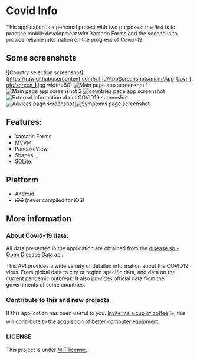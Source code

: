 # Covid Info
This application is a personal project with two purposes: 
the first is to practice mobile development with Xamarin Forms
and the second is to provide reliable information on the progress of Covid-19.

## Some screenshots
![Country selection screenshot](https://raw.githubusercontent.com/ralfId/AppScreenshots/main/App_Covi_Info/screen_1.jpg width=50)
![Main page app screenshot 1](https://raw.githubusercontent.com/ralfId/AppScreenshots/main/App_Covi_Info/screen_2.jpg)
![Main page app screenshot 2](https://raw.githubusercontent.com/ralfId/AppScreenshots/main/App_Covi_Info/screen_3.jpg)
![countries page app screenshot](https://raw.githubusercontent.com/ralfId/AppScreenshots/main/App_Covi_Info/screen_4.jpg)
![External information about COVID19 screenshot ](https://raw.githubusercontent.com/ralfId/AppScreenshots/main/App_Covi_Info/screen_5.jpg)
![Advices page screenshot ](https://raw.githubusercontent.com/ralfId/AppScreenshots/main/App_Covi_Info/screen_6.jpg)
![Symptoms page screenshot ](https://raw.githubusercontent.com/ralfId/AppScreenshots/main/App_Covi_Info/screen_7.jpg)


## Features:
* Xamarin Forms
* MVVM.
* PancakeView.
* Shapes.
* SQLite.

## Platform
- Android
- ~~iOS~~ (never compiled for iOS)






## More information

### About Covid-19 data:

All data presented in the application are obtained from the [disease.sh - Open Disease Data](https://disease.sh/) api.

This API provides a wide variety of detailed information about the COVID19 virus.
From global data to city or region specific data, and data on the current pandemic outbreak.
It also provides official data from the governments of some countries.


### Contribute to this and new projects
If this application has been useful to you.
[Invite me a cup of coffee](https://paypal.me/rafaelibanezD?locale.x=es_XC) :coffee:, this will contribute to the acquisition of better computer equipment.

### LICENSE
This project is under [MIT license.](https://github.com/ralfId/CovidInfo/blob/master/LICENSE)





